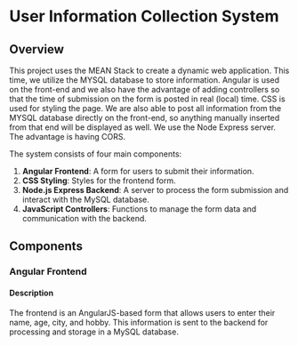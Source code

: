 # User Information Collection System

## Overview

This project uses the MEAN Stack to create a dynamic web application. This time, we utilize the MYSQL database to store information. Angular is used on the front-end and we also have the advantage of adding controllers so that the time of submission on the form is posted in real (local) time. CSS is used for styling the page. We are also able to post all information from the MYSQL database directly on the front-end, so anything manually inserted from that end will be displayed as well. We use the Node Express server. The advantage is having CORS. 

The system consists of four main components:

1. **Angular Frontend**: A form for users to submit their information.
2. **CSS Styling**: Styles for the frontend form.
3. **Node.js Express Backend**: A server to process the form submission and interact with the MySQL database.
4. **JavaScript Controllers**: Functions to manage the form data and communication with the backend.

## Components

### Angular Frontend

#### Description

The frontend is an AngularJS-based form that allows users to enter their name, age, city, and hobby. This information is sent to the backend for processing and storage in a MySQL database.
